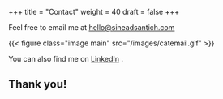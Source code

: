+++
title = "Contact"
weight = 40
draft = false
+++

 Feel free to email me at hello@sineadsantich.com 



{{< figure class="image main" src="/images/catemail.gif" >}}

You can also find me on [LinkedIn](https://www.linkedin.com/in/sinead-santich-b46641155/) . 
 

## Thank you!



